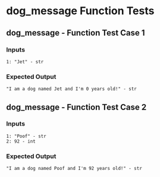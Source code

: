 # dog_message Function Tests

## dog_message - Function Test Case 1

### Inputs
```
1: "Jet" - str
```

### Expected Output
```
"I am a dog named Jet and I'm 0 years old!" - str
```

## dog_message - Function Test Case 2

### Inputs
```
1: "Poof" - str
2: 92 - int
```

### Expected Output
```
"I am a dog named Poof and I'm 92 years old!" - str
```

